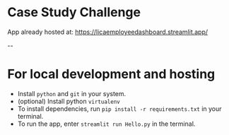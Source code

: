 # Case Study Challenge

App already hosted at: https://licaemployeedashboard.streamlit.app/

--

# For local development and hosting

- Install `python` and `git` in your system.
- (optional) Install python `virtualenv`
- To install dependencies, run `pip install -r requirements.txt` in your terminal.
- To run the app, enter `streamlit run Hello.py` in the terminal.

